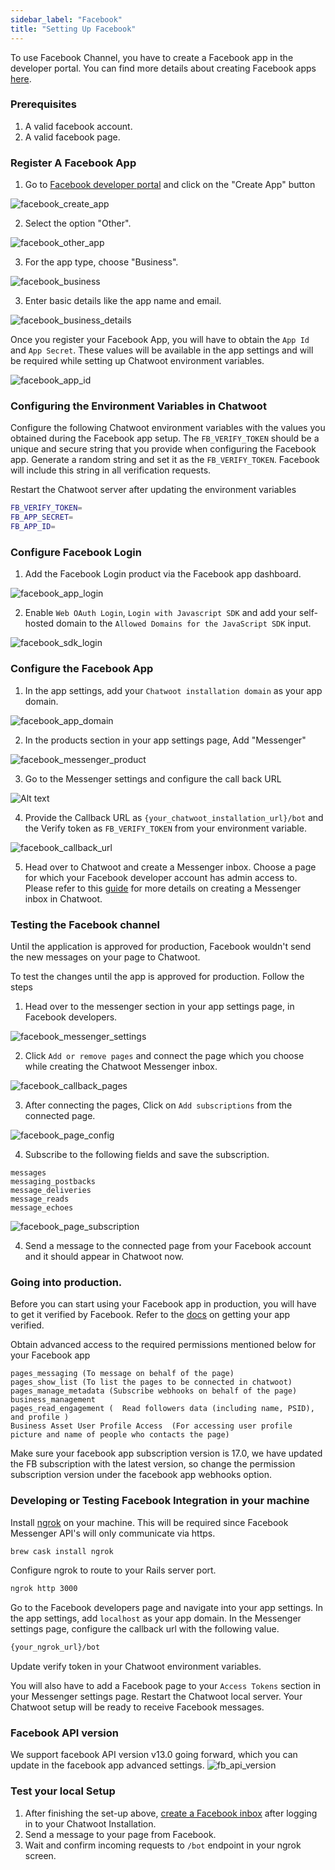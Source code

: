 ```yaml
---
sidebar_label: "Facebook"
title: "Setting Up Facebook"
---
```


To use Facebook Channel, you have to create a Facebook app in the developer portal. You can find more details about creating Facebook apps [here](https://developers.facebook.com/docs/apps/#register).


### Prerequisites

1. A valid facebook account.
2. A valid facebook page.


### Register A Facebook App

1. Go to [Facebook developer portal](https://developers.facebook.com/apps/) and click on the "Create App" button

![facebook_create_app](./images/facebook/facebook-create-app.png)

2. Select the option "Other".


![facebook_other_app](./images/facebook/facebook_other_app.png)

3. For the app type, choose "Business".

![facebook_business](./images/facebook/facebook_business.png)

3. Enter basic details like the app name and email.

![facebook_business_details](./images/facebook/facebook_business_details.png)

Once you register your Facebook App, you will have to obtain the `App Id` and `App Secret`. These values will be available in the app settings and will be required while setting up Chatwoot environment variables.


![facebook_app_id](./images/facebook/facebook_app_id.png)


### Configuring the Environment Variables in Chatwoot

Configure the following Chatwoot environment variables with the values you obtained during the Facebook app setup. The `FB_VERIFY_TOKEN` should be a unique and secure string that you provide when configuring the Facebook app. Generate a random string and set it as the `FB_VERIFY_TOKEN`. Facebook will include this string in all verification requests.

Restart the Chatwoot server after updating the environment variables

```bash
FB_VERIFY_TOKEN=
FB_APP_SECRET=
FB_APP_ID=
```

### Configure Facebook Login


1. Add the Facebook Login product via the Facebook app dashboard.

![facebook_app_login](./images/facebook/facebook_app_login.png)


2. Enable `Web OAuth Login`, `Login with Javascript SDK` and add your self-hosted domain to the `Allowed Domains for the JavaScript SDK` input.

![facebook_sdk_login](./images/facebook/facebook_sdk_login.png)

### Configure the Facebook App

1. In the app settings, add your `Chatwoot installation domain` as your app domain.

![facebook_app_domain](./images/facebook/facebook_app_domain.png)

2. In the products section in your app settings page, Add "Messenger"

![facebook_messenger_product](./images/facebook/facebook_messenger_product.png)

3. Go to the Messenger settings and configure the call back URL

![Alt text](./images/facebook/facebook_messenger_section.png)

4. Provide the Callback URL as `{your_chatwoot_installation_url}/bot` and the Verify token as `FB_VERIFY_TOKEN` from your environment variable.


![facebook_callback_url](./images/facebook/facebook_callback_url.png)

5. Head over to Chatwoot and create a Messenger inbox. Choose a page for which your Facebook developer account has admin access to. Please refer to this [guide](https://www.chatwoot.com/hc/user-guide/articles/1677778588-how-to-setup-a-facebook-channel) for more details on creating a Messenger inbox in Chatwoot.


### Testing the Facebook channel

Until the application is approved for production, Facebook wouldn't send the new messages on your page to Chatwoot.

To test the changes until the app is approved for production. Follow the steps

1. Head over to the messenger section in your app settings page, in Facebook developers.

![facebook_messenger_settings](./images/facebook/facebook_messenger_settings.png)


2. Click `Add or remove pages` and connect the page which you choose while creating the Chatwoot Messenger inbox.

![facebook_callback_pages](./images/facebook/facebook_callback_pages.png)


3. After connecting the pages, Click on `Add subscriptions` from the connected page.

![facebook_page_config](./images/facebook/facebook_page_config.png)

4. Subscribe to the following fields and save the subscription.
```
messages
messaging_postbacks
message_deliveries
message_reads
message_echoes
```


![facebook_page_subscription](./images/facebook/facebook_page_subscription.png)

4. Send a message to the connected page from your Facebook account and it should appear in Chatwoot now.

### Going into production.

Before you can start using your Facebook app in production, you will have to get it verified by Facebook. Refer to the [docs](https://developers.facebook.com/docs/apps/review/) on getting your app verified.

Obtain advanced access to the required permissions mentioned below for your Facebook app
```
pages_messaging (To message on behalf of the page)
pages_show_list (To list the pages to be connected in chatwoot)
pages_manage_metadata (Subscribe webhooks on behalf of the page)
business_management
pages_read_engagement (  Read followers data (including name, PSID), and profile )
Business Asset User Profile Access  (For accessing user profile picture and name of people who contacts the page)
```

Make sure your facebook app subscription version is 17.0, we have updated the FB subscription with the latest version, so change the permission subscription version under the facebook app webhooks option.

### Developing or Testing Facebook Integration in your machine

Install [ngrok](https://ngrok.com/docs) on your machine. This will be required since Facebook Messenger API's will only communicate via https.

```bash
brew cask install ngrok
```

Configure ngrok to route to your Rails server port.

```bash
ngrok http 3000
```

Go to the Facebook developers page and navigate into your app settings. In the app settings, add `localhost` as your app domain.
In the Messenger settings page, configure the callback url with the following value.

```bash
{your_ngrok_url}/bot
```

Update verify token in your Chatwoot environment variables.

You will also have to add a Facebook page to your `Access Tokens` section in your Messenger settings page.
Restart the Chatwoot local server. Your Chatwoot setup will be ready to receive Facebook messages.

### Facebook API version

We support facebook API version v13.0 going forward, which you can update in the facebook app advanced settings.
![fb_api_version](./images/facebook/fb_api_version.png)

### Test your local Setup

1. After finishing the set-up above, [create a Facebook inbox](https://www.chatwoot.com/hc/user-guide/articles/1677778588-how-to-setup-a-facebook-channel) after logging in to your Chatwoot Installation.
2. Send a message to your page from Facebook.
3. Wait and confirm incoming requests to `/bot` endpoint in your ngrok screen.
